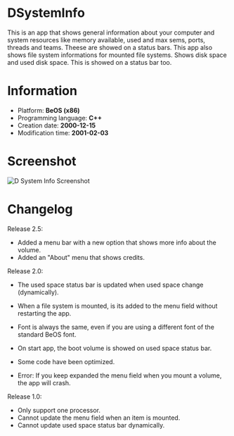 # DSystemInfo #

This is an app that shows general information about your computer and system resources like memory available, used and max sems, ports, threads and teams. Theese are showed on a status bars. This app also shows file system informations for mounted file systems. Shows disk space and used disk space. This is showed on a status bar too.

# Information #

 - Platform: __BeOS (x86)__
 - Programming language: __C++__
 - Creation date: __2000-12-15__
 - Modification time: __2001-02-03__

# Screenshot #

![D System Info Screenshot](https://raw.github.com/diegolagoglez/DSystemInfo/master/art/dsysteminfo.jpg "D System Info Screenshot")

# Changelog #

Release 2.5:
 - Added a menu bar with a new option that shows more info about the volume.
 - Added an "About" menu that shows credits.

Release 2.0:
 - The used space status bar is updated when used space change (dynamically).
 - When a file system is mounted, is its added to the menu field without restarting the app.
 - Font is always the same, even if you are using a different font of the standard BeOS font.
 - On start app, the boot volume is showed on used space status bar.
 - Some code have been optimized.

 - Error: If you keep expanded the menu field when you mount a volume, the app will crash.

Release 1.0:
 - Only support one processor.
 - Cannot update the menu field when an item is mounted.
 - Cannot update used space status bar dynamically.
